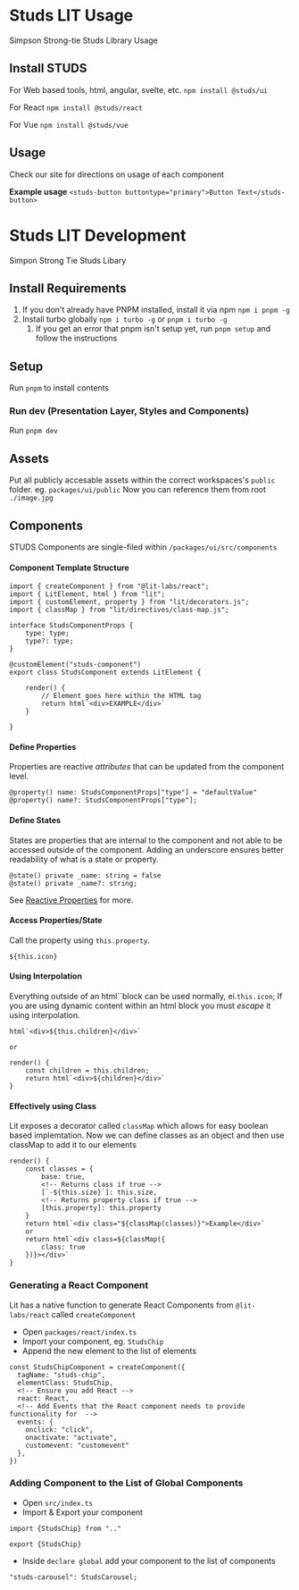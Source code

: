 # Studs LIT Usage

Simpson Strong-tie Studs Library Usage

## Install STUDS

For Web based tools, html, angular, svelte, etc.
`npm install @studs/ui`

For React
`npm install @studs/react`

For Vue
`npm install @studs/vue`

## Usage

Check our site for directions on usage of each component

**Example usage**
`<studs-button buttontype="primary">Button Text</studs-button>`

# Studs LIT Development

Simpon Strong Tie Studs Libary

## Install Requirements
1. If you don't already have PNPM installed, install it via npm `npm i pnpm -g`
2. Install turbo globally `npm i turbo -g` or `pnpm i turbo -g`
   1. If you get an error that pnpm isn't setup yet, run `pnpm setup` and follow the instructions
## Setup

Run `pnpm` to install contents

### Run dev (Presentation Layer, Styles and Components)

Run `pnpm dev`

## Assets

Put all publicly accesable assets within the correct workspaces's `public` folder. eg. `packages/ui/public`
Now you can reference them from root `./image.jpg`

## Components

STUDS Components are single-filed within `/packages/ui/src/components`

#### Component Template Structure

```
import { createComponent } from "@lit-labs/react";
import { LitElement, html } from "lit";
import { customElement, property } from "lit/decorators.js";
import { classMap } from "lit/directives/class-map.js";

interface StudsComponentProps {
    type: type;
    type?: type;
}

@customElement("studs-component")
export class StudsComponent extends LitElement {

    render() {
        // Element goes here within the HTML tag
        return html`<div>EXAMPLE</div>`
    }

}
```

#### Define Properties

Properties are reactive _attributes_ that can be updated from the component level.

```
@property() name: StudsComponentProps["type"] = "defaultValue"
@property() name?: StudsComponentProps["type"];
```

#### Define States

States are properties that are internal to the component and not able to be accessed outside of the component.
Adding an underscore ensures better readability of what is a state or property.

```
@state() private _name: string = false
@state() private _name?: string;
```

See [Reactive Properties](https://lit.dev/docs/components/properties/) for more.

#### Access Properties/State

Call the property using `this.property`.

```
${this.icon}
```

#### Using Interpolation

Everything outside of an html``block can be used normally, ei.`this.icon`; If you are using dynamic content within an html block you must _escape_ it using interpolation.

```
html`<div>${this.children}</div>`

or

render() {
    const children = this.children;
    return html`<div>${children}</div>`
}
```

#### Effectively using Class

Lit exposes a decorator called `classMap` which allows for easy boolean based implemtation.
Now we can define classes as an object and then use classMap to add it to our elements

```
render() {
    const classes = {
        base: true,
        <!-- Returns class if true -->
        [`-${this.size}`]: this.size,
        <!-- Returns property class if true -->
        [this.property]: this.property
    }
    return html`<div class="${classMap(classes)}">Example</div>`
    or 
    return html`<div class=${classMap({
        class: true
    })}></div>`
}
```

### Generating a React Component

Lit has a native function to generate React Components from `@lit-labs/react` called `createComponent`

- Open `packages/react/index.ts`
- Import your component, eg. `StudsChip`
- Append the new element to the list of elements

```
const StudsChipComponent = createComponent({
  tagName: "studs-chip",
  elementClass: StudsChip,
  <!-- Ensure you add React -->
  react: React,
  <!-- Add Events that the React component needs to provide functionality for  -->
  events: {
    onclick: "click",
    onactivate: "activate",
    customevent: "customevent"
  },
})
```

### Adding Component to the List of Global Components

- Open `src/index.ts`
- Import & Export your component

```
import {StudsChip} from ".."

export {StudsChip}
```

- Inside `declare global` add your component to the list of components

```
"studs-carousel": StudsCarousel;
```
